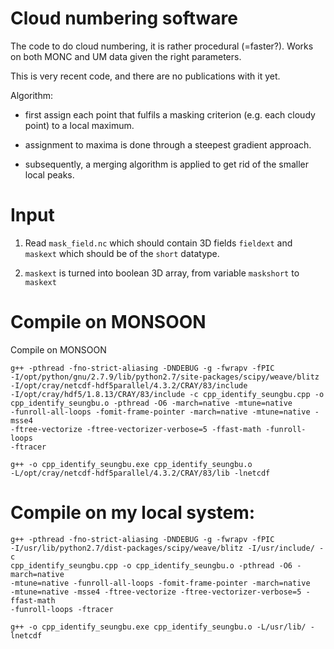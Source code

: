 # Cloud numbering software

The code to do cloud numbering, it is rather procedural (=faster?). Works on
both MONC and UM data given the right parameters.

This is very recent code, and there are no publications with it yet. 

Algorithm:

- first assign each point that fulfils a masking criterion (e.g. each cloudy
point) to a local maximum.

- assignment to maxima is done through a steepest gradient approach. 

- subsequently, a merging algorithm is applied to get rid of the smaller local
peaks.

# Input

1. Read `mask_field.nc` which should contain 3D fields `fieldext` and `maskext`
which should be of the `short` datatype.

2. `maskext` is turned into boolean 3D array, from variable `maskshort` to
`maskext`

# Compile on MONSOON

Compile on MONSOON

    g++ -pthread -fno-strict-aliasing -DNDEBUG -g -fwrapv -fPIC
    -I/opt/python/gnu/2.7.9/lib/python2.7/site-packages/scipy/weave/blitz
    -I/opt/cray/netcdf-hdf5parallel/4.3.2/CRAY/83/include
    -I/opt/cray/hdf5/1.8.13/CRAY/83/include -c cpp_identify_seungbu.cpp -o
    cpp_identify_seungbu.o -pthread -O6 -march=native -mtune=native
    -funroll-all-loops -fomit-frame-pointer -march=native -mtune=native -msse4
    -ftree-vectorize -ftree-vectorizer-verbose=5 -ffast-math -funroll-loops
    -ftracer
    
    g++ -o cpp_identify_seungbu.exe cpp_identify_seungbu.o
    -L/opt/cray/netcdf-hdf5parallel/4.3.2/CRAY/83/lib -lnetcdf

# Compile on my local system: 

    g++ -pthread -fno-strict-aliasing -DNDEBUG -g -fwrapv -fPIC
    -I/usr/lib/python2.7/dist-packages/scipy/weave/blitz -I/usr/include/ -c
    cpp_identify_seungbu.cpp -o cpp_identify_seungbu.o -pthread -O6 -march=native
    -mtune=native -funroll-all-loops -fomit-frame-pointer -march=native
    -mtune=native -msse4 -ftree-vectorize -ftree-vectorizer-verbose=5 -ffast-math
    -funroll-loops -ftracer 
    
    g++ -o cpp_identify_seungbu.exe cpp_identify_seungbu.o -L/usr/lib/ -lnetcdf
